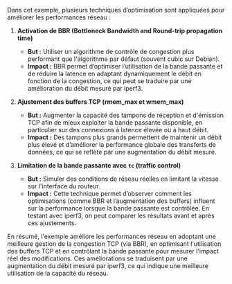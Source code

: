 Dans cet exemple, plusieurs techniques d’optimisation sont appliquées pour améliorer les performances réseau :

1. **Activation de BBR (Bottleneck Bandwidth and Round-trip propagation time)**  
   - **But :** Utiliser un algorithme de contrôle de congestion plus performant que l'algorithme par défaut (souvent cubic sur Debian).  
   - **Impact :** BBR permet d’optimiser l’utilisation de la bande passante et de réduire la latence en adaptant dynamiquement le débit en fonction de la congestion, ce qui peut se traduire par une amélioration du débit mesuré par iperf3.

2. **Ajustement des buffers TCP (rmem_max et wmem_max)**  
   - **But :** Augmenter la capacité des tampons de réception et d'émission TCP afin de mieux exploiter la bande passante disponible, en particulier sur des connexions à latence élevée ou à haut débit.  
   - **Impact :** Des tampons plus grands permettent de maintenir un débit plus élevé et d’améliorer la performance globale des transferts de données, ce qui se reflète par une augmentation du débit mesuré.

3. **Limitation de la bande passante avec `tc` (traffic control)**  
   - **But :** Simuler des conditions de réseau réelles en limitant la vitesse sur l'interface du routeur.  
   - **Impact :** Cette technique permet d’observer comment les optimisations (comme BBR et l’augmentation des buffers) influent sur la performance lorsque la bande passante est contrôlée. En testant avec iperf3, on peut comparer les résultats avant et après ces ajustements.

En résumé, l'exemple améliore les performances réseau en adoptant une meilleure gestion de la congestion TCP (via BBR), en optimisant l'utilisation des buffers TCP et en contrôlant la bande passante pour mesurer l'impact réel des modifications. Ces améliorations se traduisent par une augmentation du débit mesuré par iperf3, ce qui indique une meilleure utilisation de la capacité du réseau.